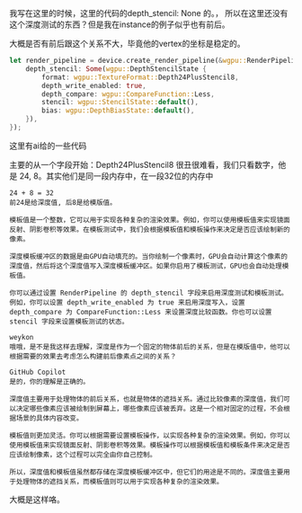 我写在这里的时候，这里的代码的depth_stencil: None 的。，
所以在这里还没有这个深度测试的东西？但是我在instance的例子似乎也有前后。

大概是否有前后跟这个关系不大，毕竟他的vertex的坐标是稳定的。

```rust
let render_pipeline = device.create_render_pipeline(&wgpu::RenderPipelineDescriptor {
    depth_stencil: Some(wgpu::DepthStencilState {
        format: wgpu::TextureFormat::Depth24PlusStencil8,
        depth_write_enabled: true,
        depth_compare: wgpu::CompareFunction::Less,
        stencil: wgpu::StencilState::default(),
        bias: wgpu::DepthBiasState::default(),
    }),
});
```
这里有ai给的一些代码


主要的从一个字段开始：Depth24PlusStencil8
很丑很难看，我们只看数字，他是 24, 8。其实他们是同一段内存中，在一段32位的内存中
```
24 + 8 = 32
前24是给深度值, 后8是给模版值。

模板值是一个整数，它可以用于实现各种复杂的渲染效果。例如，你可以使用模板值来实现镜面反射、阴影卷积等效果。在模板测试中，我们会根据模板值和模板操作来决定是否应该绘制新的像素。

深度模板缓冲区的数据是由GPU自动填充的。当你绘制一个像素时，GPU会自动计算这个像素的深度值，然后将这个深度值写入深度模板缓冲区。如果你启用了模板测试，GPU也会自动处理模板值。

你可以通过设置 RenderPipeline 的 depth_stencil 字段来启用深度测试和模板测试。例如，你可以设置 depth_write_enabled 为 true 来启用深度写入，设置 depth_compare 为 CompareFunction::Less 来设置深度比较函数。你也可以设置 stencil 字段来设置模板测试的状态。

weykon
哦哦，是不是我这样去理解，深度是作为一个固定的物体前后的关系，但是在模版值中，他可以根据需要的效果去考虑怎么构建前后像素点之间的关系？

GitHub Copilot
是的，你的理解是正确的。

深度值主要用于处理物体的前后关系，也就是物体的遮挡关系。通过比较像素的深度值，我们可以决定哪些像素应该被绘制到屏幕上，哪些像素应该被丢弃。这是一个相对固定的过程，不会根据场景的具体内容改变。

模板值则更加灵活。你可以根据需要设置模板操作，以实现各种复杂的渲染效果。例如，你可以使用模板值来实现镜面反射、阴影卷积等效果。模板操作可以根据模板值和模板条件来决定是否应该绘制像素，这个过程可以完全由你自己控制。

所以，深度值和模板值虽然都存储在深度模板缓冲区中，但它们的用途是不同的。深度值主要用于处理物体的遮挡关系，而模板值则可以用于实现各种复杂的渲染效果。
```
大概是这样咯。

